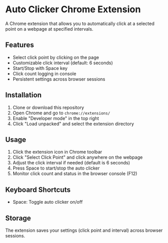 # Auto Clicker Chrome Extension

A Chrome extension that allows you to automatically click at a selected point on a webpage at specified intervals.

## Features

- Select click point by clicking on the page
- Customizable click interval (default: 6 seconds)
- Start/Stop with Space key
- Click count logging in console
- Persistent settings across browser sessions

## Installation

1. Clone or download this repository
2. Open Chrome and go to `chrome://extensions/`
3. Enable "Developer mode" in the top right
4. Click "Load unpacked" and select the extension directory

## Usage

1. Click the extension icon in Chrome toolbar
2. Click "Select Click Point" and click anywhere on the webpage
3. Adjust the click interval if needed (default is 6 seconds)
4. Press Space to start/stop the auto clicker
5. Monitor click count and status in the browser console (F12)

## Keyboard Shortcuts

- Space: Toggle auto clicker on/off

## Storage

The extension saves your settings (click point and interval) across browser sessions. 